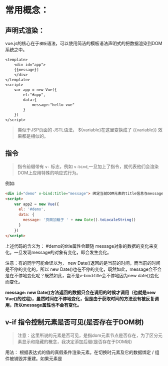 # 常用概念：



## 声明式渲染：

vue.js的核心在于`模板`语法，可以使用简洁的模板语法声明式的把数据渲染到DOM系统之中。

```vue
<template>
	<div id="app">
	{{message}]
	</div>
</template>
<script>
	var app = new Vue({
		el:"#app",
		data:{
			message:"hello vue"
		}
	})
</script>
```

> 类似于JSP页面的 JSTL语法， ${variable}在这里变换成了 {{variable}} 效果都是相似的。

## 指令
> 指令前缀带有 `v-` 标志，例如 `v-bind`,一旦加上了指令，就代表他们会渲染DOM上应用特殊的响应式行为。

例如:
```html
<div id="demo" v-bind:title="message"> 绑定当前DOM元素的title信息与message保持一致</div>
<script>
	var app2 = new Vue({
	  el: '#demo',
	  data: {
	    message: '页面加载于 ' + new Date().toLocaleString()
	  }
	})
</script>
```
上述代码的含义为： #demo的title属性会跟随 message对象的数据的变化来变化。一旦发现message的对象有变化，即会发生变化。

注意：有的同学可能会误以为， new Date()返回的是当前的时间，而当前的时间是不停的变化的，所以 new Date()也在不停的变化，既然如此，message会不会是在不停地变化呢？既然如此，岂不是v-bind:title会不停地因为new date()变化而变化。

**message: new Date()方法返回的数据只会在调用的时候才调用（也就是new  Vue()的过程)，虽然时间在不停地变化，但是由于获取时间的方法没有被反复调用，所以message属性也不会有变化。**


## v-if 指令控制元素是否可见(是否存在于DOM树)
> 注意：这里所说的元素是否可见，是指dom元素节点是否存在，为了区分元素显示和隐藏的概念，我决定添加后缀(是否存在于DOM树)

用法： 根据表达式的值的真假条件渲染元素。在切换时元素及它的数据绑定 / 组件被销毁并重建。如果元素是 <template> ，将提出它的内容作为条件块。

###  表达式的值为 true/false，如果我传递其他值会有什么问题么？
没有问题，实测true/false是会控制 vue的指令的正确处理，但是JavaScript是一个神奇的语言，会有各种各样的变量混入其中，所以我大致测试了几个变量以供参考。
1.  undefined --> 认为是false
2.  null -->认为是false
3. object/1/"1" 等常见对象 -->认为是true

所以，这个表达式是 符合JavaScript真值表的。也就是说，只要你写的表达式返回的是JavaScript的真值，就认为是true。

---------------------------------------
![已经写了1300百字了，在不插一张图，你们可能已经看不下去了](./images/JavaScript真值表.jpg)
如果看不懂上面的图，可以参照：[MDN中JavaScript被认为是真的值](https://developer.mozilla.org/zh-CN/docs/Glossary/Truthy)

```html
<div id="app3">
	<span v-if="isSeen">现在你可以看到我了</span>   
</div>
<script>
	var app3 = new Vue({
	  el: '#app3',
	  data: {
	    seen: true
	  }
	})
</script>
```
如果你希望元素消失不见，我们可以 修改seen的属性
```javascript
	app3.seen = false
```

## v-else 指令控制元素是否可见
用法： 前一个兄弟元素必须有v-if v-else-if指令。

--------------------
当 随机数>0.5的时候，就会出现 `你可以看到我` 字样。否则出现`你看不到`字样。
```html
<div v-if="Math.random() > 0.5">
    你可以看到我
</div>
<div v-else>
	你看不到
</div>
```

## v-else-if
用法： 前一个兄弟元素必须有v-if v-else-if指令。

如果等于A则展示A,否则，如果是B，则展示B，否则如果是C。则展示C。否则就 A/B/C.
```html
<div v-if="type === 'A'">
  A
</div>
<div v-else-if="type === 'B'">
  CIX
</div>
<div v-else-if="type === 'C'">
  C
</div>
<div v-else>
  Not A/B/C
</div>
```
类似于下面的逻辑：
```javascript
function demo(type) {
  if(type === "A"){
  	return "A"
  }else if (type == 'B'){
  	return "B"
  }else if(type == "C"){
  	return "C"
  }else {
  	return "NOT A/B/C"
  }
}

```
## v-for
[查看详细](./demo/指令/v-for/basic.html)
 
预期数据： Array | Object | number | string

用法：基于源数据多次渲染元素或模板块。此指令之值，必须使用特定语法 `alias in expression`，为当前遍历的元素提供别名：

> alias(别名) expression(表达式)
```html
<div v-for="item in items">
  {{ item.text }}
</div>
```
使用第二个参数，作为键名。
```html
<div v-for="(value, key) in object">
  {{ key }}: {{ value }}
</div>
```
使用第三个参数，作为下标名称。
```html
<div v-for="(value, key, index) in object">
  {{ index }}. {{ key }}: {{ value }}
</div>
```
### 注意事项：
JavaScript的语法特性，导致了vue不能够完善的监测所有的数组变化。
例如：
```javascript
	$vm.basicArray[0] = 'newValue'; //直接利用语法特性，为数组引入一个新的值
	$vm.basicArray.length = $vm.basicArray.length - 1; //利用语法特性，删除掉数组的最后一位。
```
为了解决以上的问题，我们可以使用新的语法来实现(也会触发更新操作)：
```javascript
// Vue.set
// Vue.set(vm.items, indexOfItem, newValue)
Vue.set($vm.basicArray,0,'newValue')
// 至于修改长度，直接使用 splice()这个变异方法即可，
```
由此，引出了JavaScript与vue之间的变化的关系。

## v-on 
[查看详细](./demo/指令/v-on/basic.html)

预期数据： function | inline statement | object

用法：绑定事件监听，事件类型由参数指定。表达式可以使一个方法的名称或一个内联语句。若没有修饰符也可省略。

若监听原生的DOM元素，只能够监听普通的 DOM事件。

此时：方法只能够以事件为唯一参数，若使用了内联语句，可以使用$event属性获取当前事件引用。
```html
	<button v-on:click="console.log(1)">点我打印:1</button>
	
	<!-- 方法处理器 -->
    <button v-on:click="doThis"></button>
    
    <!-- 内联语句 -->
    <button v-on:click="doThat('hello', $event)"></button>
    
    <!-- 缩写 -->
    <!--<button v-on:click="doThis"></button>-->
    <button @click="doThis"></button>
    
    <!-- 停止冒泡 -->
    <!--<button v-on:click.stop="doThis"></button>-->
    <button @click.stop="doThis"></button>
    
    <!-- 阻止默认行为 -->
    <!--<button v-on:click.prevent="doThis"></button>-->
    <button @click.prevent="doThis"></button>
    
    <!-- 阻止默认行为，没有表达式 -->
    <!--<form v-on:submit.prevent></form>-->
    <form @submit.prevent></form>
    
    <!--  串联修饰符 -->
    <button v-on:click.stop.prevent="doThis"></button>
    <button @click.stop.prevent="doThis"></button>
    
    <!-- 键修饰符，键别名 -->
    <input @keyup.enter="onEnter">
    
    <!-- 键修饰符，键代码 -->
    <input @keyup.13="onEnter">
    
    <!-- 点击回调只会触发一次 -->
    <button v-on:click.once="doThis"></button>
    
    <!-- 对象语法 (2.4.0+) -->
    <button v-on="{ mousedown: doThis, mouseup: doThat }"></button>
```
若监听了自定义元素组件
```html
	<my-component v-on:click="sayHi(123,$event)"></my-component>
```
